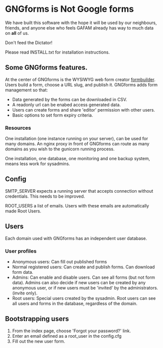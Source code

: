 # **G**NGforms is **N**ot **G**oogle forms

We have built this software with the hope it will be used by our neighbours, friends, and anyone else who feels GAFAM already has way to much data on **all** of us.

Don't feed the Dictator!

Please read INSTALL.txt for installation instructions.

## Some GNGforms features.



At the center of GNGforms is the WYSIWYG web form creator [formbuilder](https://formbuilder.online/). Users build a form, choose a URL slug, and publish it.
GNGforms adds form management so that:

* Data generated by the forms can be downloaded in CSV.
* A readonly url can be enabed access generated data. 
* Users can create forms and share 'editor' permission with other users.
* Basic options to set form expiry criteria.




### Resources
One installation (one instance running on your server), can be used for many domains. An nginx proxy in front of GNGforms can route as many domains as you wish to the gunicorn running process.

One installation, one database, one monitoring and one backup system, means less work for sysadmins.

## Config

SMTP_SERVER expects a running server that accepts connection without credentials. This needs to be improved.

ROOT_USERS a list of emails. Users with these emails are automatically made Root Users.

## Users

Each domain used with GNGforms has an independent user database.

### User profiles

* Anonymous users: Can fill out published forms
* Normal registered users: Can create and publish forms. Can download form data.
* Admins: Can enable and disable users. Can see all forms (but not form data). Admins can also decide if new users can be created by any anonymous user, or if new users must be 'invited' by the administrators. (invite only).
* Root users: Special users created by the sysadmin. Root users can see all users and forms in the database, regardless of the domain.

## Bootstrapping users
1. From the index page, choose 'Forgot your password?' link.
2. Enter an email defined as a root_user in the config.cfg
3. Fill out the new user form.

 

